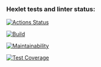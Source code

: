 ### Hexlet tests and linter status:
[![Actions Status](https://github.com/Jeddsenn/java-project-lvl3/workflows/hexlet-check/badge.svg)](https://github.com/Jeddsenn/java-project-lvl3/actions)

[![Build](https://github.com/Jeddsenn/java-project-lvl3/actions/workflows/github-actions-ci.yml/badge.svg)](https://github.com/Jeddsenn/java-project-lvl2/actions/workflows/github-actions-ci.yml)

[![Maintainability](https://api.codeclimate.com/v1/badges/782d1f567b9907b33bf6/maintainability)](https://api.codeclimate.com/v1/badges/782d1f567b9907b33bf6/maintainability)

[![Test Coverage](https://api.codeclimate.com/v1/badges/782d1f567b9907b33bf6/test_coverage)](https://api.codeclimate.com/v1/badges/782d1f567b9907b33bf6/test_coverage)